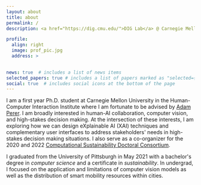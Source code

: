 ```yaml
---
layout: about
title: about
permalink: /
description: <a href="https://dig.cmu.edu/">DIG Lab</a> @ Carnegie Mellon University. 

profile:
  align: right
  image: prof_pic.jpg
  address: >
    

news: true  # includes a list of news items
selected_papers: true # includes a list of papers marked as "selected={true}"
social: true  # includes social icons at the bottom of the page
---
```


I am a first year Ph.D. student at Carnegie Mellon University in the Human-Computer Interaction Institute where I am fortunate to be advised by [Adam Perer](https://perer.org/). I am broadly interested in human-AI collaboration, computer vision, and high-stakes decision making. At the intersection of these interests, I am exploring how we can design eXplainable AI (XAI) techniques and complementary user interfaces to address stakeholders' needs in high-stakes decision making situations. I also serve as a co-organizer for the 2020 and 2022 [Computational Sustainability Doctoral Consortium](http://www.compsust.net/compsust-2020/).

I graduated from the University of Pittsburgh in May 2021 with a bachelor's degree in *computer science* and a certificate in *sustainability*. In undergrad, I focused on the application and limitations of computer vision models as well as the distribution of smart mobility resources within cities. 
